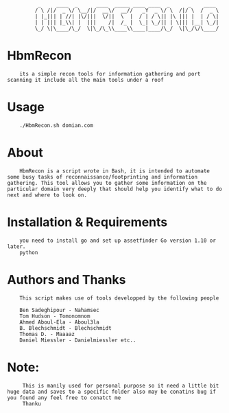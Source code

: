               _     ____  _      ____  _____ ____ ____  _      _    ____ 
             / \ /|/  _ \/ \__/|/  __\/  __//   _Y  _ \/ \  /|/ \  /  _ \
             | |_||| | //| |\/|||  \/||  \  |  / | / \|| |\ ||| |  | / \|
             | | ||| |_\\| |  |||    /|  /_ |  \_| \_/|| | \||| |__| \_/|
             \_/ \|\____/\_/  \|\_/\_\\____\\____|____/\_/  \|\_/\/\____/
                                                                                                                            


# HbmRecon
        its a simple recon tools for information gathering and port scanning it include all the main tools under a roof


# Usage

        ./HbmRecon.sh domian.com

# About

        HbmRecon is a script wrote in Bash, it is intended to automate some busy tasks of reconnaissance/footprinting and information gathering. This tool allows you to gather some information on the particular domain very deeply that should help you identify what to do next and where to look on.

# Installation & Requirements

        you need to install go and set up assetfinder Go version 1.10 or later.
        python
        
# Authors and Thanks
        This script makes use of tools developped by the following people

        Ben Sadeghipour - Nahamsec
        Tom Hudson - Tomonomnom
        Ahmed Aboul-Ela - Aboul3la
        B. Blechschmidt - Blechschmidt
        Thomas D. - Maaaaz
        Daniel Miessler - Danielmiessler etc..

# Note:
         This is manily used for personal purpose so it need a little bit huge data and saves to a specific folder also may be conatins bug if you found any feel free to conatct me
         Thanku

